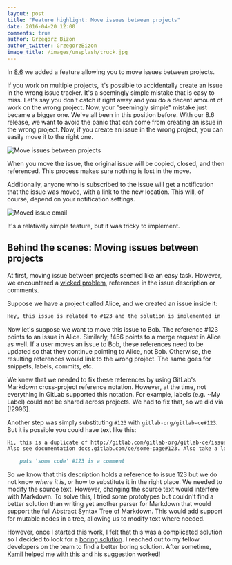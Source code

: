 ```yaml
---
layout: post
title: "Feature highlight: Move issues between projects"
date: 2016-04-20 12:00
comments: true
author: Grzegorz Bizon
author_twitter: GrzegorzBizon
image_title: /images/unsplash/truck.jpg
---
```



In [8.6][releasepost] we added a feature allowing you to move issues between projects.

If you work on multiple projects, it's possible to accidentally create an issue 
in the wrong issue tracker. It's a seemingly simple mistake that is easy to miss.
Let's say you don't catch it right away and you do a decent amount of work
on the wrong project. Now, your "seemingly simple" mistake just became a bigger one. 
We've all been in this position before. With our 8.6 release, we want to avoid the
panic that can come from creating an issue in the wrong project. Now, if you 
create an issue in the wrong project, you can easily move it to the right one. 

<!-- more -->

![Move issues between projects](/images/8_6/move-issue.png)

When you move the issue, the original issue will be copied, closed, and then referenced.
This process makes sure nothing is lost in the move.

Additionally, anyone who is subscribed to the issue will get a notification that the
issue was moved, with a link to the new location. This will, of course,
depend on your notification settings.

![Moved issue email](/images/blogimages/moved-issue-email.png)

It's a relatively simple feature, but it was tricky to implement.

## Behind the scenes: Moving issues between projects

At first, moving issue between projects seemed like an easy task. However,
we encountered a [wicked problem], references in the issue description or comments. 

Suppose we have a project called Alice, and we created an issue inside it: 

```markdown
Hey, this issue is related to #123 and the solution is implemented in !456
```

Now let's suppose we want to move this issue to Bob. The reference #123 points 
to an issue in Alice. Similarly, !456 points to a merge request in Alice as well.
If a user moves an issue to Bob, these references need to be updated so that they
continue pointing to Alice, not Bob. Otherwise, the resulting references would 
link to the wrong project. The same goes for snippets, labels, commits, etc.

We knew that we needed to fix these references by using GitLab's Markdown 
cross-project reference notation. However, at the time, not everything in GitLab
supported this notation. For example, labels (e.g. ~My Label) could not be shared
across projects. We had to fix that, so we did via [!2996].


Another step was simply substituting `#123` with `gitlab-org/gitlab-ce#123`.
But it is possible you could have text like this:

```markdown
Hi, this is a duplicate of http://gitlab.com/gitlab-org/gitlab-ce/issues/123.
Also see documentation docs.gitlab.com/ce/some-page#123. Also take a look at this code:

    puts 'some code' #123 is a comment
```

So we know that this description holds a reference to issue 123 but we do not
know *where it is*, or how to substitute it in the right place. We needed to modify
the source text. However, changing the source text would interfere with Markdown.
To solve this, I tried some prototypes but couldn't find a better solution than 
writing yet another parser for Markdown that would support the full Abstract 
Syntax Tree of Markdown. This would add support for mutable nodes in a tree, 
allowing us to modify text where needed.

However, once I started this work, I felt that this was a complicated solution so
I decided to look for a [boring solution][values]. I reached out to my fellow 
developers on the team to find a better boring solution. After sometime, 
[Kamil] helped me [with this][helped] and his suggestion worked! 

[Kamil]: https://twitter.com/ayufanpl
[helped]: https://gitlab.com/gitlab-org/gitlab-ce/merge_requests/2831#note_4189430
[values]: https://about.gitlab.com/handbook/#values
[releasepost]: https://about.gitlab.com/2016/03/22/gitlab-8-6-released/
[wicked problem]: https://en.wikipedia.org/wiki/Wicked_problem
[Merge request !2996]: https://gitlab.com/gitlab-org/gitlab-ce/merge_requests/2966
